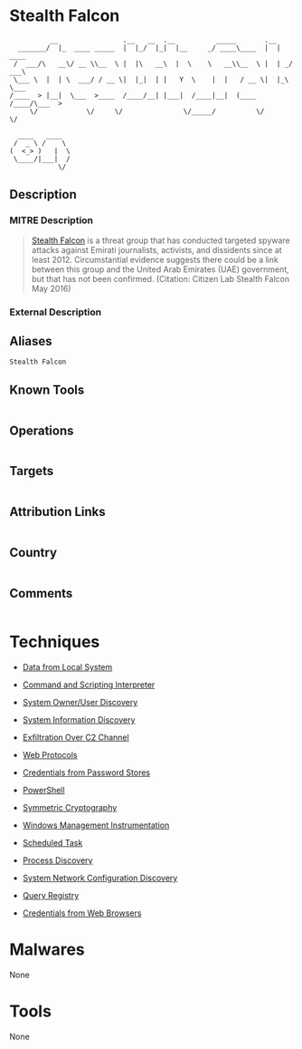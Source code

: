 
# Stealth Falcon

```
          __                .__   __  .__          _____       .__          
  _______/  |_  ____ _____  |  |_/  |_|  |__     _/ ____\____  |  |   ____  
 /  ___/\   __\/ __ \\__  \ |  |\   __\  |  \    \   __\\__  \ |  | _/ ___\ 
 \___ \  |  | \  ___/ / __ \|  |_|  | |   Y  \    |  |   / __ \|  |_\  \___ 
/____  > |__|  \___  >____  /____/__| |___|  /____|__|  (____  /____/\___  >
     \/            \/     \/               \/_____/          \/          \/ 
               
  ____   ____  
 /  _ \ /    \ 
(  <_> )   |  \
 \____/|___|  /
            \/ 

```

## Description

### MITRE Description

> [Stealth Falcon](https://attack.mitre.org/groups/G0038) is a threat group that has conducted targeted spyware attacks against Emirati journalists, activists, and dissidents since at least 2012. Circumstantial evidence suggests there could be a link between this group and the United Arab Emirates (UAE) government, but that has not been confirmed. (Citation: Citizen Lab Stealth Falcon May 2016)

### External Description

> 

## Aliases

```
Stealth Falcon
```

## Known Tools

```

```

## Operations

```

```

## Targets

```

```

## Attribution Links

```

```

## Country

```

```

## Comments

```

```

# Techniques


* [Data from Local System](../techniques/Data-from-Local-System.md)

* [Command and Scripting Interpreter](../techniques/Command-and-Scripting-Interpreter.md)
    
* [System Owner/User Discovery](../techniques/System-Owner-User-Discovery.md)
    
* [System Information Discovery](../techniques/System-Information-Discovery.md)
    
* [Exfiltration Over C2 Channel](../techniques/Exfiltration-Over-C2-Channel.md)
    
* [Web Protocols](../techniques/Web-Protocols.md)
    
* [Credentials from Password Stores](../techniques/Credentials-from-Password-Stores.md)
    
* [PowerShell](../techniques/PowerShell.md)
    
* [Symmetric Cryptography](../techniques/Symmetric-Cryptography.md)
    
* [Windows Management Instrumentation](../techniques/Windows-Management-Instrumentation.md)
    
* [Scheduled Task](../techniques/Scheduled-Task.md)
    
* [Process Discovery](../techniques/Process-Discovery.md)
    
* [System Network Configuration Discovery](../techniques/System-Network-Configuration-Discovery.md)
    
* [Query Registry](../techniques/Query-Registry.md)
    
* [Credentials from Web Browsers](../techniques/Credentials-from-Web-Browsers.md)
    

# Malwares

None

# Tools

None
